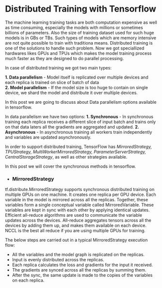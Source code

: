 # Distributed Training with Tensorflow

The machine learning training tasks are both computation expensive as well as time consuming, especially the models with millions or sometimes
billions of parameters. Also the size of training dataset used for such huge models is in GBs or TBs. Such types of models which are memory intensive are not 
quite possible to train with traditiona means. Distributed training is one of the solutions to handle such problem. Now we got speciallized hardwares likes GPUs and TPUs
which makes the model training process much faster as they are designed to do parallel processing.

In case of distributed training we got two main types:

**1. Data parallelism** - Model itself is replicated over multiple devices and each replica is trained on slice of batch of data \
**2. Model parallelism** - If the model size is too huge to contain on single device, we shard the model and distribute it over multiple devices.

In this post we are going to discuss about Data parallelism options available in tensorflow.

In data parallelism we have two options:
**1. Synchronous** - In synchronous training each replica receives a different slice of input batch and trains only on that data laters all the gradients are aggregated and updated.
**2. Asynchronous** - In asynchronous training all workers train independently and variables are updated asynchronously.

In order to support distributed training, TensorFlow has *MirroredStrategy, TPUStrategy, MultiWorkerMirroredStrategy, ParameterServerStrategy, CentralStorageStrategy*, as well as other strategies available.

In this post we will cover the synchronous methods in tensorflow.

- ### MirroredStrategy

tf.distribute.MirroredStrategy supports synchronous distributed training on multiple GPUs on one machine. It creates one replica per GPU device. Each variable in the model is mirrored across all the replicas. Together, these variables form a single conceptual variable called MirroredVariable. These variables are kept in sync with each other by applying identical updates. \
Efficient all-reduce algorithms are used to communicate the variable updates across the devices. All-reduce aggregates tensors across all the devices by adding them up, and makes them available on each device. \
NCCL is the best all reduce if you are using multiple GPUs for training.

The below steps are carried out in a typical MirroredStrategy execution flow:
- All the variables and the model graph is replicated on the replicas.
- Input is evenly distributed across the replicas.
- Each replica calculates the loss and gradients for the input it received.
- The gradients are synced across all the replicas by summing them.
- After the sync, the same update is made to the copies of the variables on each replica.





